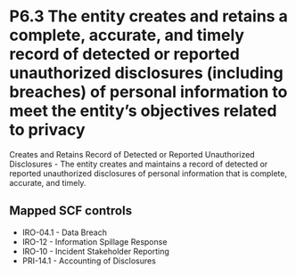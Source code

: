 # P6.3 The entity creates and retains a complete, accurate, and timely record of detected or reported unauthorized disclosures (including breaches) of personal information to meet the entity’s objectives related to privacy
Creates and Retains Record of Detected or Reported Unauthorized Disclosures - The entity creates and maintains a record of detected or reported unauthorized disclosures of personal information that is complete, accurate, and timely.
## Mapped SCF controls
- IRO-04.1 - Data Breach
- IRO-12 - Information Spillage Response
- IRO-10 - Incident Stakeholder Reporting
- PRI-14.1 - Accounting of Disclosures